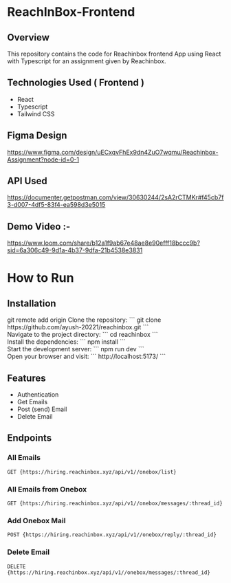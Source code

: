 # ReachInBox-Frontend

## Overview
This repository contains the code for Reachinbox frontend  App using React with Typescript for an assignment given by Reachinbox.

## Technologies Used ( Frontend )
  - React
  - Typescript
  - Tailwind CSS

## Figma Design
https://www.figma.com/design/uECxqvFhEx9dn4ZuO7wqmu/Reachinbox-Assignment?node-id=0-1

## API Used  
https://documenter.getpostman.com/view/30630244/2sA2rCTMKr#f45cb7f3-d007-4df5-83f4-ea598d3e5015


## Demo Video :- 
https://www.loom.com/share/b12a1f9ab67e48ae8e90efff18bccc9b?sid=6a306c49-9d1a-4b37-9dfa-21b4538e3831



 # How to Run <br/>
 
   <h2>Installation</h2>
   git remote add origin 
   Clone the repository:   ``` git clone https://github.com/ayush-20221/reachinbox.git  ``` <br/>
   Navigate to the project directory:   ``` cd reachinbox ``` <br/>
   Install the dependencies:   ``` npm install ``` <br/>
   Start the development server:   ``` npm run dev ``` <br/>
   Open your browser and visit:   ```  http://localhost:5173/ ``` <br/>
  

 
  

   ## Features 
   
  - Authentication
  - Get Emails
  - Post (send) Email
  - Delete Email


   <h2>Endpoints</h2>
   <h3>All Emails</h3>
   <pre><code>GET {https://hiring.reachinbox.xyz/api/v1//onebox/list} </code></pre>

   <h3>All Emails from Onebox</h3>
   <pre><code>GET {https://hiring.reachinbox.xyz/api/v1//onebox/messages/:thread_id} </code></pre>

   <h3>Add Onebox Mail</h3>
   <pre><code>POST {https://hiring.reachinbox.xyz/api/v1//onebox/reply/:thread_id} </code></pre>

   <h3>Delete Email</h3>
   <pre><code>DELETE {https://hiring.reachinbox.xyz/api/v1//onebox/messages/:thread_id} </code></pre>

 

  
  
